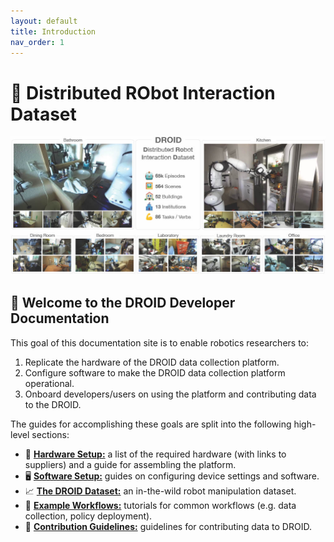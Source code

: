 ```yaml
---
layout: default
title: Introduction
nav_order: 1
---
```


# 🤖 **D**istributed **RO**bot **I**nteraction **D**ataset

![](./assets/index/droid_teaser.jpg)


## 👋 Welcome to the DROID Developer Documentation

This goal of this documentation site is to enable robotics researchers to:

1. Replicate the hardware of the DROID data collection platform.
2. Configure software to make the DROID data collection platform operational.
3. Onboard developers/users on using the platform and contributing data to the DROID.

The guides for accomplishing these goals are split into the following high-level sections:

* 🔨 [**Hardware Setup:**](https://alexanderkhazatsky.github.io/R2D2/docs/hardware-setup) a list of the required hardware (with links to suppliers) and a guide for assembling the platform.
* 🖥️ [**Software Setup:**](https://alexanderkhazatsky.github.io/R2D2/docs/software-setup) guides on configuring device settings and software. 
* 📈 [**The DROID Dataset:**](https://alexanderkhazatsky.github.io/R2D2/docs/the-droid-dataset) an in-the-wild robot manipulation dataset.
* 🤖 [**Example Workflows:**](https://alexanderkhazatsky.github.io/R2D2/docs/example-workflows) tutorials for common workflows (e.g. data collection, policy deployment).
* 📖 [**Contribution Guidelines:**](https://alexanderkhazatsky.github.io/R2D2/docs/contribution-guidelines) guidelines for contributing data to DROID. 



